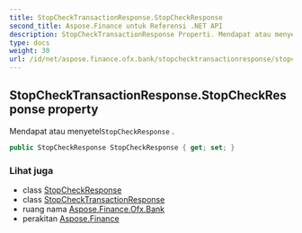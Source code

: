```yaml
---
title: StopCheckTransactionResponse.StopCheckResponse
second_title: Aspose.Finance untuk Referensi .NET API
description: StopCheckTransactionResponse Properti. Mendapat atau menyetelStopCheckResponse .
type: docs
weight: 30
url: /id/net/aspose.finance.ofx.bank/stopchecktransactionresponse/stopcheckresponse/
---
```

## StopCheckTransactionResponse.StopCheckResponse property

Mendapat atau menyetel`StopCheckResponse` .

```csharp
public StopCheckResponse StopCheckResponse { get; set; }
```

### Lihat juga

* class [StopCheckResponse](../../stopcheckresponse/)
* class [StopCheckTransactionResponse](../)
* ruang nama [Aspose.Finance.Ofx.Bank](../../stopchecktransactionresponse/)
* perakitan [Aspose.Finance](../../../)


